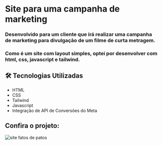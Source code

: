 # Site para uma campanha de marketing

### Desenvolvido para um cliente que irá realizar uma campanha de marketing para divulgação de um filme de curta metragem.
### Como é um site com layout simples, optei por desenvolver com html, css, javascript e tailwind.
 
 ## 🛠️ Tecnologias Utilizadas
 
 - HTML
 - CSS
 - Tailwind
 - Javascript
 - Integração de API de Conversões do Meta


## Confira o projeto:
 
![site fatos de patos](https://github.com/euukc/Fatos-de-Patos/assets/56362484/9353156f-3508-44cc-a958-0311ede6e303)
